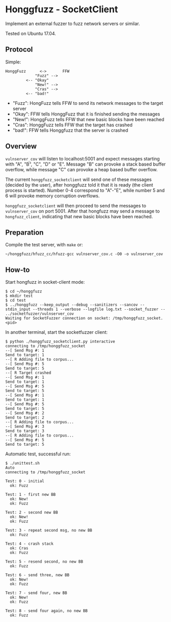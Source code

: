 # Honggfuzz - SocketClient

Implement an external fuzzer to fuzz network servers or similar.

Tested on Ubuntu 17.04.


## Protocol

Simple:

```
HonggFuzz      <->       FFW
             "Fuzz" -->
         <-- "Okay"
             "New!" -->
             "Cras" -->
         <-- "bad!"
```

* "Fuzz": HongFuzz tells FFW to send its network messages to the target server
* "Okay": FFW tells HonggFuzz that it is finished sending the messages
* "New!": HonggFuzz tells FFW that new basic blocks have been reached
* "Cras": HonggFuzz tells FFW that the target has crashed
* "bad!": FFW tells Honggfuzz that the server is crashed

## Overview

`vulnserver_cov` will listen to localhost:5001 and expect messages starting with "A", "B", "C",
"D" or "E". Message "B" can provoke a stack based buffer overflow, while message "C"
can provoke a heap based buffer overflow.

The current `honggfuzz_socketclient` will send one of these messages (decided by the user),
after honggfuzz told it that it is ready (the client process is started). Number 0-4 correspond
to "A"-"E", while number 5 and 6 will provoke memory corruption overflows.

`honggfuzz_socketclient` will then proceed to send the messages to `vulnserver_cov` on port
5001. After that hongfuzz may send a message to `hongfuzz_client`, indicating that new
basic blocks have been reached.


## Preparation

Compile the test server, with `make` or:
```
~/honggfuzz/hfuzz_cc/hfuzz-gcc vulnserver_cov.c -O0 -o vulnserver_cov
```

## How-to

Start hongfuzz in socket-client mode:

```
$ cd ~/honggfuzz
$ mkdir test
$ cd test
$ ../honggfuzz --keep_output --debug --sanitizers --sancov --stdin_input --threads 1 --verbose --logfile log.txt --socket_fuzzer -- ../socketfuzzer/vulnserver_cov
Waiting for SocketFuzzer connection on socket: /tmp/honggfuzz_socket.<pid>
```

In another terminal, start the socketfuzzer client:
```
$ python ./honggfuzz_socketclient.py interactive
connecting to /tmp/honggfuzz_socket
--[ Send Msg #: 1
Send to target: 1
--[ R Adding file to corpus...
--[ Send Msg #: 5
Send to target: 5
--[ R Target crashed
--[ Send Msg #: 1
Send to target: 1
--[ Send Msg #: 5
Send to target: 5
--[ Send Msg #: 1
Send to target: 1
--[ Send Msg #: 5
Send to target: 5
--[ Send Msg #: 2
Send to target: 2
--[ R Adding file to corpus...
--[ Send Msg #: 3
Send to target: 3
--[ R Adding file to corpus...
--[ Send Msg #: 5
Send to target: 5
```

Automatic test, successful run:
```
$ ./unittest.sh
Auto
connecting to /tmp/honggfuzz_socket

Test: 0 - initial
  ok: Fuzz

Test: 1 - first new BB
  ok: New!
  ok: Fuzz

Test: 2 - second new BB
  ok: New!
  ok: Fuzz

Test: 3 - repeat second msg, no new BB
  ok: Fuzz

Test: 4 - crash stack
  ok: Cras
  ok: Fuzz

Test: 5 - resend second, no new BB
  ok: Fuzz

Test: 6 - send three, new BB
  ok: New!
  ok: Fuzz

Test: 7 - send four, new BB
  ok: New!
  ok: Fuzz

Test: 8 - send four again, no new BB
  ok: Fuzz
```

